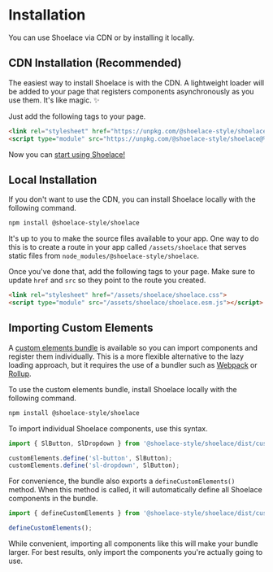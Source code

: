 # Installation

You can use Shoelace via CDN or by installing it locally.

## CDN Installation (Recommended)

The easiest way to install Shoelace is with the CDN. A lightweight loader will be added to your page that registers components asynchronously as you use them. It's like magic. ✨

Just add the following tags to your page.

```html
<link rel="stylesheet" href="https://unpkg.com/@shoelace-style/shoelace@%VERSION%/dist/shoelace/shoelace.css">
<script type="module" src="https://unpkg.com/@shoelace-style/shoelace@%VERSION%/dist/shoelace/shoelace.esm.js"></script>
```

Now you can [start using Shoelace!](/getting-started/usage.md)

## Local Installation

If you don't want to use the CDN, you can install Shoelace locally with the following command. 

```sh
npm install @shoelace-style/shoelace
```

It's up to you to make the source files available to your app. One way to do this is to create a route in your app called `/assets/shoelace` that serves static files from `node_modules/@shoelace-style/shoelace`. 

Once you've done that, add the following tags to your page. Make sure to update `href` and `src` so they point to the route you created.

```html
<link rel="stylesheet" href="/assets/shoelace/shoelace.css">
<script type="module" src="/assets/shoelace/shoelace.esm.js"></script>
```

## Importing Custom Elements

A [custom elements bundle](https://stenciljs.com/docs/custom-elements) is available so you can import components and register them individually. This is a more flexible alternative to the lazy loading approach, but it requires the use of a bundler such as [Webpack](https://webpack.js.org/) or [Rollup](https://rollupjs.org/guide/en/).

To use the custom elements bundle, install Shoelace locally with the following command.

```sh
npm install @shoelace-style/shoelace
```

To import individual Shoelace components, use this syntax.

```js
import { SlButton, SlDropdown } from '@shoelace-style/shoelace/dist/custom-elements';

customElements.define('sl-button', SlButton);
customElements.define('sl-dropdown', SlButton);
```

For convenience, the bundle also exports a `defineCustomElements()` method. When this method is called, it will automatically define all Shoelace components in the bundle.

```js
import { defineCustomElements } from '@shoelace-style/shoelace/dist/custom-elements';

defineCustomElements();
```

While convenient, importing all components like this will make your bundle larger. For best results, only import the components you're actually going to use.